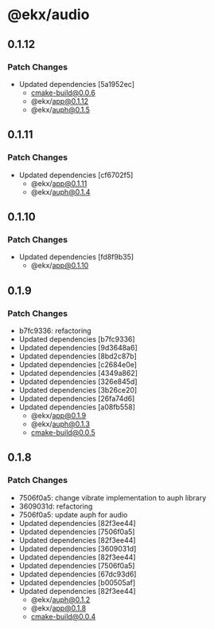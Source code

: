 # @ekx/audio

## 0.1.12

### Patch Changes

- Updated dependencies [5a1952ec]
  - cmake-build@0.0.6
  - @ekx/app@0.1.12
  - @ekx/auph@0.1.5

## 0.1.11

### Patch Changes

- Updated dependencies [cf6702f5]
  - @ekx/app@0.1.11
  - @ekx/auph@0.1.4

## 0.1.10

### Patch Changes

- Updated dependencies [fd8f9b35]
  - @ekx/app@0.1.10

## 0.1.9

### Patch Changes

- b7fc9336: refactoring
- Updated dependencies [b7fc9336]
- Updated dependencies [9d3648a6]
- Updated dependencies [8bd2c87b]
- Updated dependencies [c2684e0e]
- Updated dependencies [4349a862]
- Updated dependencies [326e845d]
- Updated dependencies [3b26ce20]
- Updated dependencies [26fa74d6]
- Updated dependencies [a08fb558]
  - @ekx/app@0.1.9
  - @ekx/auph@0.1.3
  - cmake-build@0.0.5

## 0.1.8

### Patch Changes

- 7506f0a5: change vibrate implementation to auph library
- 3609031d: refactoring
- 7506f0a5: update auph for audio
- Updated dependencies [82f3ee44]
- Updated dependencies [7506f0a5]
- Updated dependencies [82f3ee44]
- Updated dependencies [3609031d]
- Updated dependencies [82f3ee44]
- Updated dependencies [7506f0a5]
- Updated dependencies [67dc93d6]
- Updated dependencies [b00505af]
- Updated dependencies [82f3ee44]
  - @ekx/auph@0.1.2
  - @ekx/app@0.1.8
  - cmake-build@0.0.4
